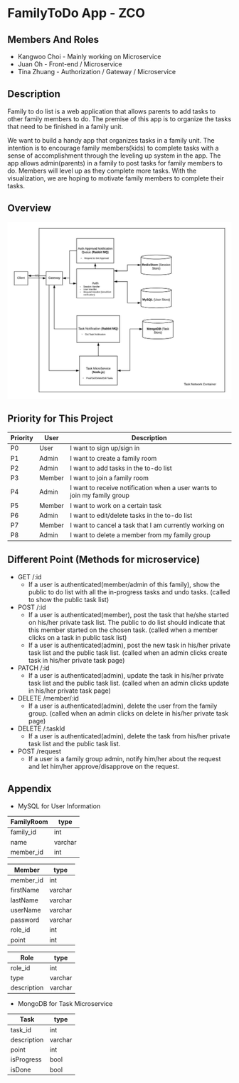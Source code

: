 # FamilyToDo App - ZCO

## Members And Roles
<ul>
    <li>Kangwoo Choi - Mainly working on Microservice</li>
    <li>Juan Oh - Front-end / Microservice</li>
    <li>Tina Zhuang - Authorization / Gateway / Microservice</li>
</ul>

## Description

Family to do list is a web application that allows parents to add tasks to other family members to do. The premise of this app is to organize the tasks that need to be finished in a family unit.

We want to build a handy app that organizes tasks in a family unit. The intention is to encourage family members(kids) to complete tasks with a sense of accomplishment through the leveling up system in the app. The app allows admin(parents) in a family to post tasks for family members to do. Members will level up as they complete more tasks. With the visualization, we are hoping to motivate family members to complete their tasks.

## Overview

![Alt text](/img/Overview.jpeg?raw=true "Overview of diagram")

## Priority for This Project

| Priority | User | Description |
| ------------- | ------------- | ------------- |
| P0 | User | I want to sign up/sign in |
| P1 | Admin | I want to create a family room |
| P2 | Admin | I want to add tasks in the to-do list |
| P3 | Member | I want to join a family room |
| P4 | Admin | I want to receive notification when a user wants to join my family group |
| P5 | Member | I want to work on a certain task |
| P6 | Admin | I want to edit/delete tasks in the to-do list |
| P7 | Member | I want to cancel a task that I am currently working on |
| P8 | Admin | I want to delete a member from my family group |

## Different Point (Methods for microservice)
+ GET /:id
    + If a user is authenticated(member/admin of this family), show the public to do list with all the in-progress tasks and undo tasks. (called to show the public task list)
+ POST /:id
  + If a user is authenticated(member), post the task that he/she started on his/her private task list. The public to do list should indicate that this member started on the chosen task. (called when a member clicks on a task in public task list)
   + If a user is authenticated(admin), post the new task in his/her private task list and the public task list. (called when an admin clicks create task in his/her private task page)
+ PATCH /:id
  + If a user is authenticated(admin), update the task in his/her private task list and the public task list. (called when an admin clicks update in his/her private task page)
+ DELETE /member/:id
   + If a user is authenticated(admin), delete the user from the family group. (called when an admin clicks on delete in his/her private task page)
+ DELETE /:taskId
   + If a user is authenticated(admin), delete the task from his/her private task list and the public task list.
+ POST /request
    + If a user is a family group admin, notify him/her about the request and let him/her approve/disapprove on the request.
## Appendix

+ MySQL for User Information
  
| FamilyRoom | type |
| ------------- | ------------- |
| family_id  | int |
| name | varchar |
| member_id  | int |

| Member | type |
| ------------- | ------------- |
| member_id  | int |
| firstName | varchar |
| lastName | varchar |
| userName | varchar |
| password | varchar |
| role_id | int |
| point | int |

| Role | type |
| ------------- | ------------- |
| role_id  | int |
| type | varchar |
| description | varchar |

+ MongoDB for Task Microservice

| Task | type |
| ------------- | ------------- |
| task_id  | int |
| description | varchar |
| point | int |
| isProgress | bool |
| isDone | bool |

